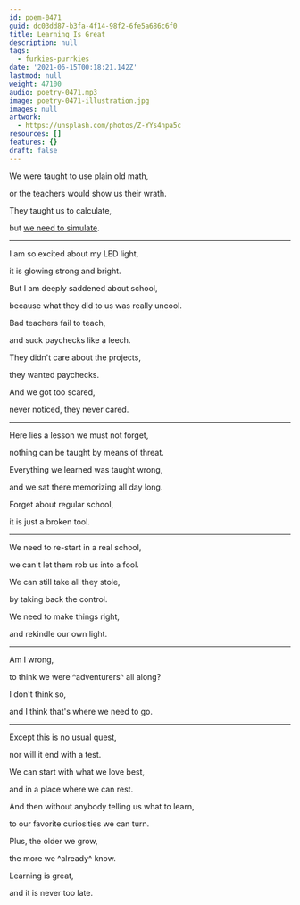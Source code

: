 ```yaml
---
id: poem-0471
guid: dc03dd87-b3fa-4f14-98f2-6fe5a686c6f0
title: Learning Is Great
description: null
tags:
  - furkies-purrkies
date: '2021-06-15T00:18:21.142Z'
lastmod: null
weight: 47100
audio: poetry-0471.mp3
image: poetry-0471-illustration.jpg
images: null
artwork:
  - https://unsplash.com/photos/Z-YYs4npa5c
resources: []
features: {}
draft: false
---
```


We were taught to use plain old math,

or the teachers would show us their wrath.

They taught us to calculate,

but [we need to simulate](http://www.falstad.com/circuit/circuitjs.html?ctz=CQAgjCAMB0l3BWcMBMcUHYMGZIA4UA2ATmIxAUgoqoQFMBaMMAKADcQU89xiVPuIACw8qVIVWzRsUWTAQsA7gJ4iQ2PEOE9sLAE7rN2w1ub8qYOCzCF+G02DtGwfTiAAmdAGYBDAK4ANgAuDAF07nLgULC6ylw8Lk6mrqzKDITJdvyJ4Prq-GrY2a4WVmkZxkWV7CDpmbUVamLCktKR8iwAHrWWEChaOJzkpvwAKgAWAJYAzgA60zPzAFZ+00HzQeN085aQgJXA83p0C2sA9nrQXZz4nEhCCMQCwuD8AIIAdu7zW0fzi2tbQ7HGZBc7zAAOAVW8wAtgBPeYAIyh22mABkAKIAEUu3QYGEItRQECEaB6qk4WgmqLRPkR5x8oL0COmAHkvPMsRd5gAFU5BRmnAKTADGk1O0OmAFk6KdFCwgA).

---

I am so excited about my LED light,

it is glowing strong and bright.

But I am deeply saddened about school,

because what they did to us was really uncool.

Bad teachers fail to teach,

and suck paychecks like a leech.

They didn't care about the projects,

they wanted paychecks.

And we got too scared,

never noticed, they never cared.

---

Here lies a lesson we must not forget,

nothing can be taught by means of threat.

Everything we learned was taught wrong,

and we sat there memorizing all day long.

Forget about regular school,

it is just a broken tool.

---

We need to re-start in a real school,

we can't let them rob us into a fool.

We can still take all they stole,

by taking back the control.

We need to make things right,

and rekindle our own light.

---

Am I wrong,

to think we were ^adventurers^ all along?

I don't think so,

and I think that's where we need to go.

---

Except this is no usual quest,

nor will it end with a test.

We can start with what we love best,

and in a place where we can rest.

And then without anybody telling us what to learn,

to our favorite curiosities we can turn.

Plus, the older we grow,

the more we ^already^ know.

Learning is great,

and it is never too late.
